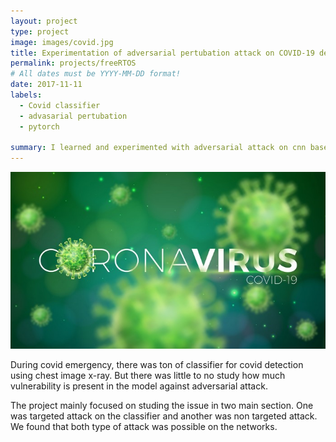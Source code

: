 ```yaml
---
layout: project
type: project
image: images/covid.jpg
title: Experimentation of adversarial pertubation attack on COVID-19 detection model
permalink: projects/freeRTOS
# All dates must be YYYY-MM-DD format!
date: 2017-11-11
labels:
  - Covid classifier
  - advasarial pertubation
  - pytorch

summary: I learned and experimented with adversarial attack on cnn based image classifier. 
---
```


<div class="ui images">
  <img class="ui image" src="../images/covid_wall.jpg">
</div>


During covid emergency, there was ton of classifier for covid detection using chest image x-ray. But there was little to no study how much vulnerability is present in the model against adversarial attack.

The project mainly focused on studing the issue in two main section. One was targeted attack on the classifier and another was non targeted attack. We found that both type of attack was possible on the networks.

